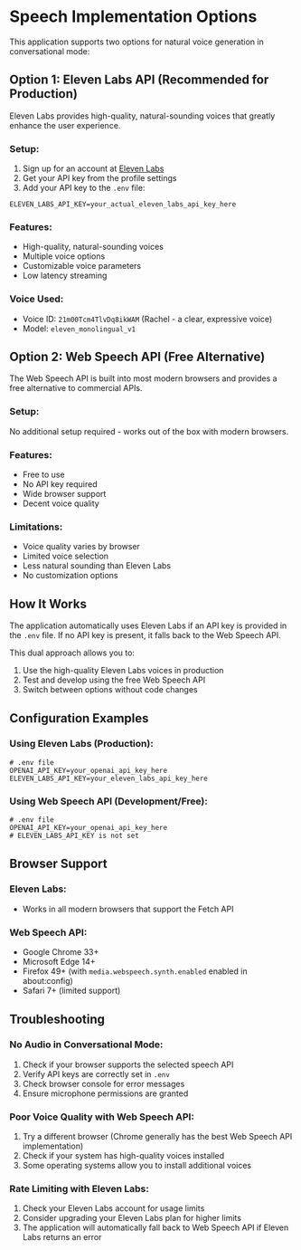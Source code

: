 # Speech Implementation Options

This application supports two options for natural voice generation in conversational mode:

## Option 1: Eleven Labs API (Recommended for Production)

Eleven Labs provides high-quality, natural-sounding voices that greatly enhance the user experience.

### Setup:

1. Sign up for an account at [Eleven Labs](https://elevenlabs.io/)
2. Get your API key from the profile settings
3. Add your API key to the `.env` file:

```
ELEVEN_LABS_API_KEY=your_actual_eleven_labs_api_key_here
```

### Features:
- High-quality, natural-sounding voices
- Multiple voice options
- Customizable voice parameters
- Low latency streaming

### Voice Used:
- Voice ID: `21m00Tcm4TlvDq8ikWAM` (Rachel - a clear, expressive voice)
- Model: `eleven_monolingual_v1`

## Option 2: Web Speech API (Free Alternative)

The Web Speech API is built into most modern browsers and provides a free alternative to commercial APIs.

### Setup:
No additional setup required - works out of the box with modern browsers.

### Features:
- Free to use
- No API key required
- Wide browser support
- Decent voice quality

### Limitations:
- Voice quality varies by browser
- Limited voice selection
- Less natural sounding than Eleven Labs
- No customization options

## How It Works

The application automatically uses Eleven Labs if an API key is provided in the `.env` file. If no API key is present, it falls back to the Web Speech API.

This dual approach allows you to:
1. Use the high-quality Eleven Labs voices in production
2. Test and develop using the free Web Speech API
3. Switch between options without code changes

## Configuration Examples

### Using Eleven Labs (Production):
```env
# .env file
OPENAI_API_KEY=your_openai_api_key_here
ELEVEN_LABS_API_KEY=your_eleven_labs_api_key_here
```

### Using Web Speech API (Development/Free):
```env
# .env file
OPENAI_API_KEY=your_openai_api_key_here
# ELEVEN_LABS_API_KEY is not set
```

## Browser Support

### Eleven Labs:
- Works in all modern browsers that support the Fetch API

### Web Speech API:
- Google Chrome 33+
- Microsoft Edge 14+
- Firefox 49+ (with `media.webspeech.synth.enabled` enabled in about:config)
- Safari 7+ (limited support)

## Troubleshooting

### No Audio in Conversational Mode:
1. Check if your browser supports the selected speech API
2. Verify API keys are correctly set in `.env`
3. Check browser console for error messages
4. Ensure microphone permissions are granted

### Poor Voice Quality with Web Speech API:
1. Try a different browser (Chrome generally has the best Web Speech API implementation)
2. Check if your system has high-quality voices installed
3. Some operating systems allow you to install additional voices

### Rate Limiting with Eleven Labs:
1. Check your Eleven Labs account for usage limits
2. Consider upgrading your Eleven Labs plan for higher limits
3. The application will automatically fall back to Web Speech API if Eleven Labs returns an error